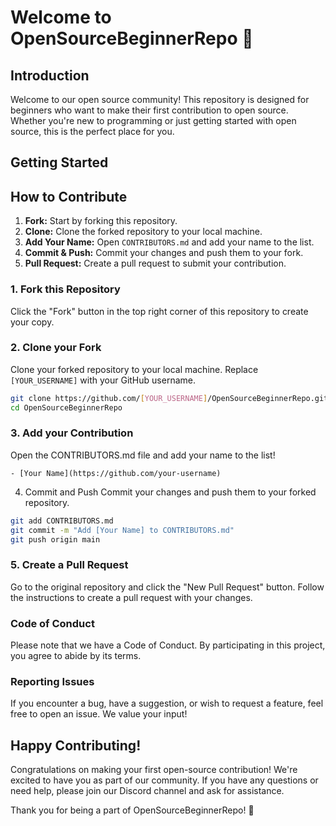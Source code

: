# Welcome to OpenSourceBeginnerRepo 🚀

## Introduction

Welcome to our open source community! This repository is designed for beginners who want to make their first contribution to open source. Whether you're new to programming or just getting started with open source, this is the perfect place for you.

## Getting Started

## How to Contribute
1. **Fork:** Start by forking this repository.
2. **Clone:** Clone the forked repository to your local machine.
3. **Add Your Name:** Open `CONTRIBUTORS.md` and add your name to the list.
4. **Commit & Push:** Commit your changes and push them to your fork.
5. **Pull Request:** Create a pull request to submit your contribution.

### 1. Fork this Repository

Click the "Fork" button in the top right corner of this repository to create your copy.

### 2. Clone your Fork

Clone your forked repository to your local machine. Replace `[YOUR_USERNAME]` with your GitHub username.

```bash
git clone https://github.com/[YOUR_USERNAME]/OpenSourceBeginnerRepo.git
cd OpenSourceBeginnerRepo
```
### 3. Add your Contribution
Open the CONTRIBUTORS.md file and add your name to the list!
```
- [Your Name](https://github.com/your-username)
```

4. Commit and Push
Commit your changes and push them to your forked repository.
```bash
git add CONTRIBUTORS.md
git commit -m "Add [Your Name] to CONTRIBUTORS.md"
git push origin main
```

### 5. Create a Pull Request
Go to the original repository and click the "New Pull Request" button. Follow the instructions to create a pull request with your changes.

### Code of Conduct
Please note that we have a Code of Conduct. By participating in this project, you agree to abide by its terms.

### Reporting Issues
If you encounter a bug, have a suggestion, or wish to request a feature, feel free to open an issue. We value your input!

## Happy Contributing!
Congratulations on making your first open-source contribution! We're excited to have you as part of our community. If you have any questions or need help, please join our Discord channel and ask for assistance.

Thank you for being a part of OpenSourceBeginnerRepo! 🌟

